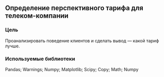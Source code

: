 ## Определение перспективного тарифа для телеком-компании
### Цель
Проанализировать поведение клиентов и сделать вывод — какой тариф лучше.
### Используемые библиотеки
Pandas; Warnings; Numpy; Matplotlib; Scipy; Copy; Math; Numpy
